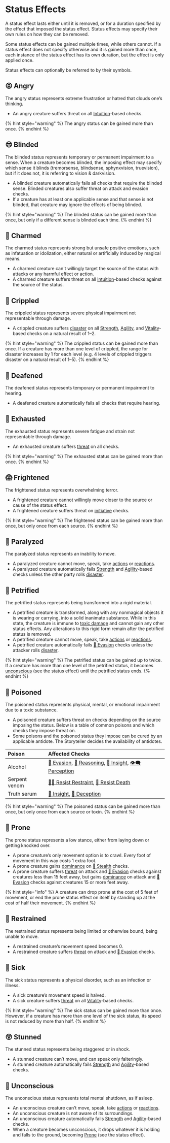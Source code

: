# Status Effects

A status effect lasts either until it is removed, or for a duration specified by the effect that imposed the status effect. Status effects may specify their own rules on how they can be removed.

Some status effects can be gained multiple times, while others cannot. If a status effect does not specify otherwise and it is gained more than once, each instance of the status effect has its own duration, but the effect is only applied once.

Status effects can optionally be referred to by their symbols.

## 😡 Angry

The angry status represents extreme frustration or hatred that clouds one’s thinking.

* An angry creature suffers threat on all [Intuition](../ability-scores-and-skills.md#intuition)-based checks.

{% hint style="warning" %}
The angry status can be gained more than once.
{% endhint %}

## 😎 Blinded

The blinded status represents temporary or permanent impairment to a sense. When a creature becomes blinded, the imposing effect may specify which sense it blinds \(tremorsense, blindsense, sphynxvision, truevision\), but if it does not, it is referring to vision & darkvision.

* A blinded creature automatically fails all checks that require the blinded sense. Blinded creatures also suffer threat on attack and evasion checks.
* If a creature has at least one applicable sense and that sense is not blinded, that creature may ignore the effects of being blinded.

{% hint style="warning" %}
The blinded status can be gained more than once, but only if a different sense is blinded each time.
{% endhint %}

## 🤩 Charmed

The charmed status represents strong but unsafe positive emotions, such as infatuation or idolization, either natural or artificially induced by magical means.

* A charmed creature can't willingly target the source of the status with attacks or any harmful effect or action.
* A charmed creature suffers threat on all [Intuition](../ability-scores-and-skills.md#intuition)-based checks against the source of the status.

## 🦴 Crippled

The crippled status represents severe physical impairment not representable through damage.

* A crippled creature suffers [disaster](../success-and-failure.md#disaster) on all [Strength](../ability-scores-and-skills.md#strength), [Agility](../ability-scores-and-skills.md#agility), and [Vitality](../ability-scores-and-skills.md#vitality)-based checks on a natural result of 1–2.

{% hint style="warning" %}
The crippled status can be gained more than once. If a creature has more than one level of crippled, the range for disaster increases by 1 for each level \(e.g. 4 levels of crippled triggers disaster on a natural result of 1–5\).
{% endhint %}

## 📯 Deafened

The deafened status represents temporary or permanent impairment to hearing.

* A deafened creature automatically fails all checks that require hearing.

## 🥵 Exhausted

The exhausted status represents severe fatigue and strain not representable through damage.

* An exhausted creature suffers [threat](../success-and-failure.md#dominance-and-threat) on all checks.

{% hint style="warning" %}
The exhausted status can be gained more than once.
{% endhint %}

## 😱 Frightened

The frightened status represents overwhelming terror.

* A frightened creature cannot willingly move closer to the source or cause of the status effect.
* A frightened creature suffers threat on [initiative](../encounters.md#initiative) checks.

{% hint style="warning" %}
The frightened status can be gained more than once, but only once from each source.
{% endhint %}

## 😬 Paralyzed

The paralyzed status represents an inability to move.

* A paralyzed creature cannot move, speak, take [actions](../encounters.md#actions) or [reactions](../encounters.md#reactions).
* A paralyzed creature automatically fails [Strength](../ability-scores-and-skills.md#strength) and [Agility](../ability-scores-and-skills.md#agility)-based checks unless the other party rolls [disaster](../success-and-failure.md#disaster).

## 🗻 Petrified

The petrified status represents being transformed into a rigid material.

* A petrified creature is transformed, along with any nonmagical objects it is wearing or carrying, into a solid inanimate substance. While in this state, the creature is immune to [toxic damage](damage.md#damage-types) and cannot gain any other status effects. Any alterations to this rigid form remain after the petrified status is removed.
* A petrified creature cannot move, speak, take [actions](../encounters.md#actions) or [reactions](../encounters.md#reactions).
* A petrified creature automatically fails [💨 Evasion](../ability-scores-and-skills.md#evasion) checks unless the attacker rolls [disaster](../success-and-failure.md#disaster).

{% hint style="warning" %}
The petrified status can be gained up to twice. If a creature has more than one level of the petrified status, it becomes [unconscious](status-effects.md#unconscious) \(see the status effect\) until the petrified status ends.
{% endhint %}

## 🤢 Poisoned

The poisoned status represents physical, mental, or emotional impairment due to a toxic substance.

* A poisoned creature suffers threat on checks depending on the source imposing the status. Below is a table of common poisons and which checks they impose threat on.
* Some poisons and the poisoned status they impose can be cured by an applicable antidote. The Storyteller decides the availability of antidotes.

| Poison | Affected Checks |
| :--- | :--- |
| Alcohol | [💨 Evasion](../ability-scores-and-skills.md#evasion), [💭 Reasoning](../ability-scores-and-skills.md#reasoning), [💞 Insight](../ability-scores-and-skills.md#insight), [👁‍🗨 Perception](../ability-scores-and-skills.md#perception) |
| Serpent venom | [🏃‍♂️ Resist Restraint](../ability-scores-and-skills.md#resist-restraint), [💙 Resist Death](../ability-scores-and-skills.md#resist-death) |
| Truth serum | [💞 Insight](../ability-scores-and-skills.md#insight), [🤥 Deception](../ability-scores-and-skills.md#deception) |

{% hint style="warning" %}
The poisoned status can be gained more than once, but only once from each source or toxin.
{% endhint %}

## 🤸 Prone

The prone status represents a low stance, either from laying down or getting knocked over.

* A prone creature’s only movement option is to crawl. Every foot of movement in this way costs 1 extra foot.
* A prone creature gains [dominance](../success-and-failure.md#dominance-and-threat) on [🤫 Stealth](../ability-scores-and-skills.md#stealth) checks.
* A prone creature suffers [threat](../success-and-failure.md#dominance-and-threat) on attack and [💨 Evasion](../ability-scores-and-skills.md#evasion) checks against creatures less than 15 feet away, but gains [dominance](../success-and-failure.md#dominance-and-threat) on attack and [💨 Evasion](../ability-scores-and-skills.md#evasion) checks against creatures 15 or more feet away.

{% hint style="info" %}
A creature can drop prone at the cost of 5 feet of movement, or end the prone status effect on itself by standing up at the cost of half their movement.
{% endhint %}

## 🔗 Restrained

The restrained status represents being limited or otherwise bound, being unable to move.

* A restrained creature’s movement speed becomes 0.
* A restrained creature suffers [threat](../success-and-failure.md#dominance-and-threat) on attack and [💨 Evasion](../ability-scores-and-skills.md#evasion) checks.

## 🤒 Sick

The sick status represents a physical disorder, such as an infection or illness.

* A sick creature’s movement speed is halved.
* A sick creature suffers [threat](../success-and-failure.md#dominance-and-threat) on all [Vitality](../ability-scores-and-skills.md#vitality)-based checks.

{% hint style="warning" %}
The sick status can be gained more than once. However, if a creature has more than one level of the sick status, its speed is not reduced by more than half.
{% endhint %}

## 😵 Stunned

The stunned status represents being staggered or in shock.

* A stunned creature can’t move, and can speak only falteringly.
* A stunned creature automatically fails [Strength](../ability-scores-and-skills.md#strength) and [Agility](../ability-scores-and-skills.md#agility)-based checks.

## 👻 Unconscious

The unconscious status represents total mental shutdown, as if asleep.

* An unconscious creature can’t move, speak, take [actions](../encounters.md#actions) or [reactions](../encounters.md#reactions).
* An unconscious creature is not aware of its surroundings.
* An unconscious creature automatically fails [Strength](../ability-scores-and-skills.md#strength) and [Agility](../ability-scores-and-skills.md#agility)-based checks.
* When a creature becomes unconscious, it drops whatever it is holding and falls to the ground, becoming [Prone](status-effects.md#prone) \(see the status effect\).


